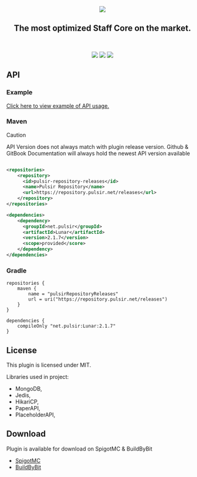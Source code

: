 <p align="center">
<img src="https://i.imgur.com/z2VWbpd.png" />
<h2 align="center">The most optimized Staff Core on the market.</h2>
</p>
<br>
<p align="center">
<img src="https://img.shields.io/discord/515954361810157568?color=7289DA&label=Discord&logo=discord&logoColor=7289DA&link=https://discord.gg/6NRjM9N7uk" />
<img src="https://img.shields.io/badge/version-2.1.7-blue">
<img src="https://img.shields.io/badge/API-Docs-blue">
</p>

## API

### Example

<a href="https://github.com/PulsirDevelopment/Lunar/blob/main/Example/src/main/java/net/pulsir/example/Example.java">Click here to view example of API usage.</a>

### Maven

> [!CAUTION]
> API Version does not always match with plugin release version. Github & GitBook Documentation will always hold the newest API version available 

```xml

<repositories>
    <repository>
      <id>pulsir-repository-releases</id>
      <name>Pulsir Repository</name>
      <url>https://repository.pulsir.net/releases</url>
    </repository>
</repositories>

<dependencies>
    <dependency>
      <groupId>net.pulsir</groupId>
      <artifactId>Lunar</artifactId>
      <version>2.1.7</version>
      <scope>provided</score>
    </dependency>
</dependencies>
```

### Gradle

```text
repositories {
    maven {
        name = "pulsirRepositoryReleases"
        url = uri("https://repository.pulsir.net/releases")
    }
}

dependencies {
    compileOnly "net.pulsir:Lunar:2.1.7"
}
```

## License

This plugin is licensed under MIT.

Libraries used in project:
- MongoDB,
- Jedis,
- HikariCP,
- PaperAPI,
- PlaceholderAPI,

## Download

Plugin is available for download on SpigotMC & BuildByBit

- [SpigotMC](https://www.spigotmc.org/resources/lunar-optimized-staff-core-placeholderapi.116639/)
- [BuildByBit](https://builtbybit.com/resources/lunar-optimized-staff-core.44303/)
